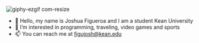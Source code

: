 ![giphy-ezgif com-resize](https://github.com/joshfigs/joshfigs/assets/157768397/d7bdad85-e4f2-4b63-8ae4-d54f73e80c24)
- 👋 Hello, my name is Joshua Figueroa and I am a student Kean University
- 👀 I’m interested in programming, traveling, video games and sports                
- 📫 You can reach me at figujosh@kean.edu                        

















<!---
joshfigs/joshfigs is a ✨ special ✨ repository because its `README.md` (this file) appears on your GitHub profile.
You can click the Preview link to take a look at your changes.
--->
